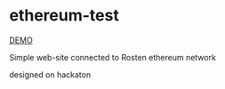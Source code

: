 # ethereum-test

[DEMO](http://138.68.168.208:3000/#/)


Simple web-site connected to Rosten ethereum network

designed on hackaton
